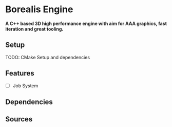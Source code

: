 # Borealis Engine

**A C++ based 3D high performance engine with aim for AAA graphics, fast iteration and great tooling.**

## Setup 

TODO: CMake Setup and dependencies

## Features

- [ ] Job System

## Dependencies

## Sources
